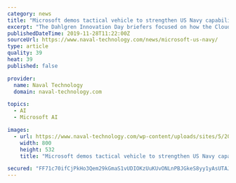 ```yaml
---
category: news
title: "Microsoft demos tactical vehicle to strengthen US Navy capabilities"
excerpt: "The Dahlgren Innovation Day briefers focused on how the Cloud, artificial intelligence (AI), machine learning (ML), and cognitive services can impact the battlespace. Experts from Microsoft discussed their technologies, including DevOps, AI, ML ..."
publishedDateTime: 2019-11-28T11:22:00Z
sourceUrl: https://www.naval-technology.com/news/microsoft-us-navy/
type: article
quality: 39
heat: 39
published: false

provider:
  name: Naval Technology
  domain: naval-technology.com

topics:
  - AI
  - Microsoft AI

images:
  - url: https://www.naval-technology.com/wp-content/uploads/sites/5/2019/11/Navy.png
    width: 800
    height: 532
    title: "Microsoft demos tactical vehicle to strengthen US Navy capabilities"

secured: "FF71c70ifCjPkHo3Qem29kGmaS1vUDIOKzUuKUvONLnPBJGkeS8yy1yAsUTAJIia/6wsOOqpyKlVUgz5GAg3+EAMPAPNKLdGDxzq9by3enf3sAN77Ns4nXa7+kyVzbmKO80Iki+q3oi3GtjzRmD+SYSfJL842DiAjHU7KppRRVjunSve0Ih2ApgsLA26mN4bwKAmd62d1//2s1ESV0ZZU3fKDltMjLu2lbO9m9TyMvy4NkczH2R9roLoBf78slZyOvRumCU0Hkw+fkY7mIItRg==;5dqeay6xsYnG04jcdDpqaA=="
---
```



